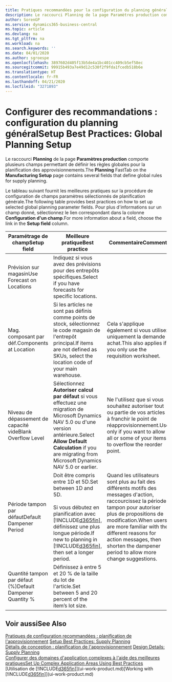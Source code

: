 ```yaml
---
title: Pratiques recommandées pour la configuration du planning général | Microsoft Docs
description: Le raccourci Planning de la page Paramètres production comporte plusieurs champs permettant de définir les règles globales pour la planification des approvisionnements.
author: SorenGP
ms.service: dynamics365-business-central
ms.topic: article
ms.devlang: na
ms.tgt_pltfrm: na
ms.workload: na
ms.search.keywords: ''
ms.date: 04/01/2020
ms.author: sgroespe
ms.openlocfilehash: 3897602d405f13b5de4a1bc401cc409cb5ef58ec
ms.sourcegitcommit: 99915b493a7e49d12c530f2f9fda1fcedb518b6e
ms.translationtype: HT
ms.contentlocale: fr-FR
ms.lasthandoff: 04/21/2020
ms.locfileid: "3271893"
---
```

# <a name="setup-best-practices-global-planning-setup"></a><span data-ttu-id="20740-103">Configurer des recommandations : configuration du planning général</span><span class="sxs-lookup"><span data-stu-id="20740-103">Setup Best Practices: Global Planning Setup</span></span>
<span data-ttu-id="20740-104">Le raccourci **Planning** de la page **Paramètres production** comporte plusieurs champs permettant de définir les règles globales pour la planification des approvisionnements.</span><span class="sxs-lookup"><span data-stu-id="20740-104">The **Planning** FastTab on the **Manufacturing Setup** page contains several fields that define global rules for supply planning.</span></span>  

 <span data-ttu-id="20740-105">Le tableau suivant fournit les meilleures pratiques sur la procédure de configuration de champs paramètres sélectionnés de planification générale.</span><span class="sxs-lookup"><span data-stu-id="20740-105">The following table provides best practices on how to set up selected global planning parameter fields.</span></span> <span data-ttu-id="20740-106">Pour plus d'informations sur un champ donné, sélectionnez le lien correspondant dans la colonne **Configuration d'un champ**.</span><span class="sxs-lookup"><span data-stu-id="20740-106">For more information about a field, choose the link in the **Setup field** column.</span></span>  

|<span data-ttu-id="20740-107">Paramétrage de champ</span><span class="sxs-lookup"><span data-stu-id="20740-107">Setup field</span></span>|<span data-ttu-id="20740-108">Meilleure pratique</span><span class="sxs-lookup"><span data-stu-id="20740-108">Best practice</span></span>|<span data-ttu-id="20740-109">Commentaire</span><span class="sxs-lookup"><span data-stu-id="20740-109">Comment</span></span>|  
|-----------------|-------------------|-------------|  
|<span data-ttu-id="20740-110">Prévision sur magasin</span><span class="sxs-lookup"><span data-stu-id="20740-110">Use Forecast on Locations</span></span>|<span data-ttu-id="20740-111">Indiquez si vous avez des prévisions pour des entrepôts spécifiques.</span><span class="sxs-lookup"><span data-stu-id="20740-111">Select if you have forecasts for specific locations.</span></span>||  
|<span data-ttu-id="20740-112">Mag. composant par déf.</span><span class="sxs-lookup"><span data-stu-id="20740-112">Components at Location</span></span>|<span data-ttu-id="20740-113">Si les articles ne sont pas définis comme points de stock, sélectionnez le code magasin de l'entrepôt principal.</span><span class="sxs-lookup"><span data-stu-id="20740-113">If items are not defined as SKUs, select the location code of your main warehouse.</span></span>|<span data-ttu-id="20740-114">Cela s'applique également si vous utilisez uniquement la demande achat.</span><span class="sxs-lookup"><span data-stu-id="20740-114">This also applies if you only use the requisition worksheet.</span></span>|  
|<span data-ttu-id="20740-115">Niveau de dépassement de capacité vide</span><span class="sxs-lookup"><span data-stu-id="20740-115">Blank Overflow Level</span></span>|<span data-ttu-id="20740-116">Sélectionnez **Autoriser calcul par défaut** si vous effectuez une migration de Microsoft Dynamics NAV 5.0 ou d'une version antérieure.</span><span class="sxs-lookup"><span data-stu-id="20740-116">Select **Allow Default Calculation** if you are migrating from Microsoft Dynamics NAV 5.0 or earlier.</span></span>|<span data-ttu-id="20740-117">Ne l'utilisez que si vous souhaitez autoriser tout ou partie de vos articles à franchir le point de réapprovisionnement.</span><span class="sxs-lookup"><span data-stu-id="20740-117">Use only if you want to allow all or some of your items to overflow the reorder point.</span></span>|  
|<span data-ttu-id="20740-118">Période tampon par défaut</span><span class="sxs-lookup"><span data-stu-id="20740-118">Default Dampener Period</span></span>|<span data-ttu-id="20740-119">Doit être compris entre 1D et 5D.</span><span class="sxs-lookup"><span data-stu-id="20740-119">Set between 1D and 5D.</span></span><br /><br /> <span data-ttu-id="20740-120">Si vous débutez en planification avec [!INCLUDE[d365fin](includes/d365fin_md.md)], définissez une plus longue période.</span><span class="sxs-lookup"><span data-stu-id="20740-120">If new to planning in [!INCLUDE[d365fin](includes/d365fin_md.md)], then set a longer period.</span></span>|<span data-ttu-id="20740-121">Quand les utilisateurs sont plus au fait des différents motifs des messages d'action, raccourcissez la période tampon pour autoriser plus de propositions de modification.</span><span class="sxs-lookup"><span data-stu-id="20740-121">When users are more familiar with the different reasons for action messages, then shorten the dampener period to allow more change suggestions.</span></span>|  
|<span data-ttu-id="20740-122">Quantité tampon par défaut (%)</span><span class="sxs-lookup"><span data-stu-id="20740-122">Default Dampener Quantity %</span></span>|<span data-ttu-id="20740-123">Définissez à entre 5 et 20 % de la taille du lot de l'article.</span><span class="sxs-lookup"><span data-stu-id="20740-123">Set between 5 and 20 percent of the item’s lot size.</span></span>||  

## <a name="see-also"></a><span data-ttu-id="20740-124">Voir aussi</span><span class="sxs-lookup"><span data-stu-id="20740-124">See Also</span></span>  
 <span data-ttu-id="20740-125">[Pratiques de configuration recommandées : planification de l'approvisionnement](setup-best-practices-supply-planning.md) </span><span class="sxs-lookup"><span data-stu-id="20740-125">[Setup Best Practices: Supply Planning](setup-best-practices-supply-planning.md) </span></span>  
 <span data-ttu-id="20740-126">[Détails de conception : planification de l'approvisionnement](design-details-supply-planning.md) </span><span class="sxs-lookup"><span data-stu-id="20740-126">[Design Details: Supply Planning](design-details-supply-planning.md) </span></span>  
 [<span data-ttu-id="20740-127">Configurer des domaines d'application complexes à l'aide des meilleures pratiques</span><span class="sxs-lookup"><span data-stu-id="20740-127">Set Up Complex Application Areas Using Best Practices</span></span>](set-up-complex-application-areas-using-best-practices.md)  
 <span data-ttu-id="20740-128">[Utilisation de [!INCLUDE[d365fin](includes/d365fin_md.md)]](ui-work-product.md)</span><span class="sxs-lookup"><span data-stu-id="20740-128">[Working with [!INCLUDE[d365fin](includes/d365fin_md.md)]](ui-work-product.md)</span></span>
